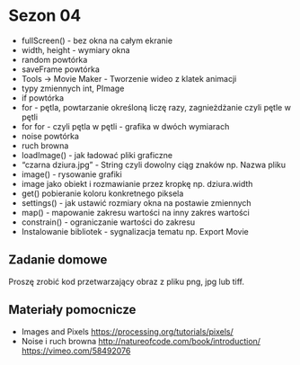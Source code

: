 # Sezon 04 
- fullScreen() - bez okna na całym ekranie
- width, height - wymiary okna
- random powtórka
- saveFrame powtórka
- Tools -> Movie Maker - Tworzenie wideo z klatek animacji
- typy zmiennych int, PImage
- if powtórka
- for - pętla, powtarzanie określoną liczę razy, zagnieżdżanie czyli pętle w pętli
- for for - czyli pętla w pętli - grafika w dwóch wymiarach
- noise powtórka 
- ruch browna 
- loadImage() - jak ładować pliki graficzne
- “czarna dziura.jpg” - String czyli dowolny ciąg znaków np. Nazwa pliku
- image() - rysowanie grafiki
- image jako obiekt i rozmawianie przez kropkę np. dziura.width
- get() pobieranie koloru konkretnego piksela
- settings() - jak ustawić rozmiary okna na postawie zmiennych
- map() - mapowanie zakresu wartości na inny zakres wartości
- constrain() - ograniczanie wartości do zakresu
- Instalowanie bibliotek - sygnalizacja tematu np. Export Movie

## Zadanie domowe
Proszę zrobić kod przetwarzający obraz z pliku png, jpg lub tiff.  

## Materiały pomocnicze
- Images and Pixels
https://processing.org/tutorials/pixels/
- Noise i ruch browna
http://natureofcode.com/book/introduction/
https://vimeo.com/58492076